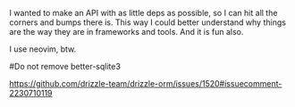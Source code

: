 I wanted to make an API with as little deps as possible, so I can hit all the corners and bumps there is. This way I could better understand why things are the way they are in frameworks and tools.
And it is fun also.

I use neovim, btw.

#Do not remove better-sqlite3


https://github.com/drizzle-team/drizzle-orm/issues/1520#issuecomment-2230710119

